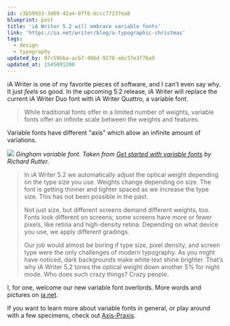```yaml
---
id: c3b59933-3d69-42a4-87f6-bccc77237ea8
blueprint: post
title: 'iA Writer 5.2 will embrace variable fonts'
link: 'https://ia.net/writer/blog/a-typographic-christmas'
tags:
  - design
  - typography
updated_by: 97c59bba-acb7-406d-9278-abc37e3f76a9
updated_at: 1545091200
---
```

iA Writer is one of my favorite pieces of software, and I can't even say why. It just _feels_ so good. In the upcoming 5.2 release, iA Writer will replace the current iA Writer Duo font with iA Writer Quattro, a variable font.

> While traditional fonts offer in a limited number of weights, variable fonts offer an infinite scale between the weights and features.

Variable fonts have different "axis" which allow an infinite amount of variations.

![](/media/gingham-variable-font.jpg)
*Gingham variable font. Taken from [Get started with variable fonts](https://medium.com/@clagnut/get-started-with-variable-fonts-c055fd73ecd7) by Richard Rutter.*

> In iA Writer 5.2 we automatically adjust the optical weight depending on the type size you use. Weights change depending on size. The font is getting thinner and tighter spaced as we increase the type size. This has not been possible in the past.
>
> Not just size, but different screens demand different weights, too. Fonts look different on screens; some screens have more or fewer pixels, like retina and high-density retina. Depending on what device you use, we apply different gradings.
>
> Our job would almost be boring if type size, pixel density, and screen type were the only challenges of modern typography. As you might have noticed, dark backgrounds make white text shine brighter. That’s why iA Writer 5.2 tones the optical weight down another 5% for night mode. Who does such crazy things? Crazy people.

I, for one, welcome our new variable font overlords. More words and pictures on [ia.net](https://ia.net/writer/blog/a-typographic-christmas).

If you want to learn more about variable fonts in general, or play around with a few specimens, check out [Axis-Praxis](https://www.axis-praxis.org/specimens/__DEFAULT__).